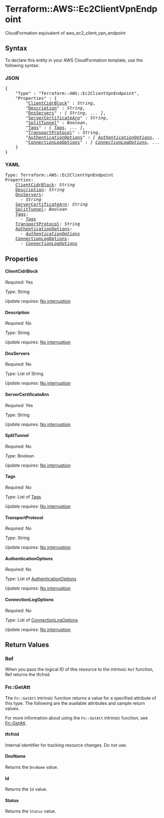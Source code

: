 # Terraform::AWS::Ec2ClientVpnEndpoint

CloudFormation equivalent of aws_ec2_client_vpn_endpoint

## Syntax

To declare this entity in your AWS CloudFormation template, use the following syntax:

### JSON

<pre>
{
    "Type" : "Terraform::AWS::Ec2ClientVpnEndpoint",
    "Properties" : {
        "<a href="#clientcidrblock" title="ClientCidrBlock">ClientCidrBlock</a>" : <i>String</i>,
        "<a href="#description" title="Description">Description</a>" : <i>String</i>,
        "<a href="#dnsservers" title="DnsServers">DnsServers</a>" : <i>[ String, ... ]</i>,
        "<a href="#servercertificatearn" title="ServerCertificateArn">ServerCertificateArn</a>" : <i>String</i>,
        "<a href="#splittunnel" title="SplitTunnel">SplitTunnel</a>" : <i>Boolean</i>,
        "<a href="#tags" title="Tags">Tags</a>" : <i>[ <a href="tags.md">Tags</a>, ... ]</i>,
        "<a href="#transportprotocol" title="TransportProtocol">TransportProtocol</a>" : <i>String</i>,
        "<a href="#authenticationoptions" title="AuthenticationOptions">AuthenticationOptions</a>" : <i>[ <a href="authenticationoptions.md">AuthenticationOptions</a>, ... ]</i>,
        "<a href="#connectionlogoptions" title="ConnectionLogOptions">ConnectionLogOptions</a>" : <i>[ <a href="connectionlogoptions.md">ConnectionLogOptions</a>, ... ]</i>
    }
}
</pre>

### YAML

<pre>
Type: Terraform::AWS::Ec2ClientVpnEndpoint
Properties:
    <a href="#clientcidrblock" title="ClientCidrBlock">ClientCidrBlock</a>: <i>String</i>
    <a href="#description" title="Description">Description</a>: <i>String</i>
    <a href="#dnsservers" title="DnsServers">DnsServers</a>: <i>
      - String</i>
    <a href="#servercertificatearn" title="ServerCertificateArn">ServerCertificateArn</a>: <i>String</i>
    <a href="#splittunnel" title="SplitTunnel">SplitTunnel</a>: <i>Boolean</i>
    <a href="#tags" title="Tags">Tags</a>: <i>
      - <a href="tags.md">Tags</a></i>
    <a href="#transportprotocol" title="TransportProtocol">TransportProtocol</a>: <i>String</i>
    <a href="#authenticationoptions" title="AuthenticationOptions">AuthenticationOptions</a>: <i>
      - <a href="authenticationoptions.md">AuthenticationOptions</a></i>
    <a href="#connectionlogoptions" title="ConnectionLogOptions">ConnectionLogOptions</a>: <i>
      - <a href="connectionlogoptions.md">ConnectionLogOptions</a></i>
</pre>

## Properties

#### ClientCidrBlock

_Required_: Yes

_Type_: String

_Update requires_: [No interruption](https://docs.aws.amazon.com/AWSCloudFormation/latest/UserGuide/using-cfn-updating-stacks-update-behaviors.html#update-no-interrupt)

#### Description

_Required_: No

_Type_: String

_Update requires_: [No interruption](https://docs.aws.amazon.com/AWSCloudFormation/latest/UserGuide/using-cfn-updating-stacks-update-behaviors.html#update-no-interrupt)

#### DnsServers

_Required_: No

_Type_: List of String

_Update requires_: [No interruption](https://docs.aws.amazon.com/AWSCloudFormation/latest/UserGuide/using-cfn-updating-stacks-update-behaviors.html#update-no-interrupt)

#### ServerCertificateArn

_Required_: Yes

_Type_: String

_Update requires_: [No interruption](https://docs.aws.amazon.com/AWSCloudFormation/latest/UserGuide/using-cfn-updating-stacks-update-behaviors.html#update-no-interrupt)

#### SplitTunnel

_Required_: No

_Type_: Boolean

_Update requires_: [No interruption](https://docs.aws.amazon.com/AWSCloudFormation/latest/UserGuide/using-cfn-updating-stacks-update-behaviors.html#update-no-interrupt)

#### Tags

_Required_: No

_Type_: List of <a href="tags.md">Tags</a>

_Update requires_: [No interruption](https://docs.aws.amazon.com/AWSCloudFormation/latest/UserGuide/using-cfn-updating-stacks-update-behaviors.html#update-no-interrupt)

#### TransportProtocol

_Required_: No

_Type_: String

_Update requires_: [No interruption](https://docs.aws.amazon.com/AWSCloudFormation/latest/UserGuide/using-cfn-updating-stacks-update-behaviors.html#update-no-interrupt)

#### AuthenticationOptions

_Required_: No

_Type_: List of <a href="authenticationoptions.md">AuthenticationOptions</a>

_Update requires_: [No interruption](https://docs.aws.amazon.com/AWSCloudFormation/latest/UserGuide/using-cfn-updating-stacks-update-behaviors.html#update-no-interrupt)

#### ConnectionLogOptions

_Required_: No

_Type_: List of <a href="connectionlogoptions.md">ConnectionLogOptions</a>

_Update requires_: [No interruption](https://docs.aws.amazon.com/AWSCloudFormation/latest/UserGuide/using-cfn-updating-stacks-update-behaviors.html#update-no-interrupt)

## Return Values

### Ref

When you pass the logical ID of this resource to the intrinsic `Ref` function, Ref returns the tfcfnid.

### Fn::GetAtt

The `Fn::GetAtt` intrinsic function returns a value for a specified attribute of this type. The following are the available attributes and sample return values.

For more information about using the `Fn::GetAtt` intrinsic function, see [Fn::GetAtt](https://docs.aws.amazon.com/AWSCloudFormation/latest/UserGuide/intrinsic-function-reference-getatt.html).

#### tfcfnid

Internal identifier for tracking resource changes. Do not use.

#### DnsName

Returns the <code>DnsName</code> value.

#### Id

Returns the <code>Id</code> value.

#### Status

Returns the <code>Status</code> value.

